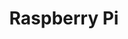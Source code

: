 ---
blog: https://www.raspberrypi.org/blog/
facebook: https://www.facebook.com/raspberrypi
github: raspberrypi
logohandle: raspberrypi
sort: raspberrypi
title: Raspberry Pi
twitter: Raspberry_Pi
website: https://www.raspberrypi.org/
wikipedia: https://en.wikipedia.org/wiki/Raspberry_Pi
---
